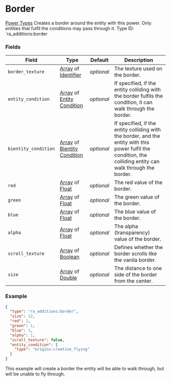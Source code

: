 # Border
[Power Types](../power_types.md)
Creates a border around the entity with this power. Only entities that fulfil the conditions may pass through it.
Type ID: `ra_additions:border
### Fields
 | Field | Type | Default | Description | 
|---|---|---|---|
 | `border_texture` | [Array](../data_types/array.md) of [Identifier](../data_types/identifier.md) | _optional_ | The texture used on the border. | 
 | `entity_condition` | [Array](../data_types/array.md) of [Entity Condition](../entity_condition_types.md) | _optional_ | If specified, if the entity colliding with the border fulfils the condition, it can walk through the border. | 
 | `bientity_condition` | [Array](../data_types/array.md) of [Bientity Condition](../bientity_condition_types.md) | _optional_ | If specified, if the entity colliding with the border, and the entity with this power fulfil the condition, the colliding entity can walk through the border. | 
 | `red` | [Array](../data_types/array.md) of [Float](../data_types/float.md) | _optional_ | The red value of the border. | 
 | `green` | [Array](../data_types/array.md) of [Float](../data_types/float.md) | _optional_ | The green value of the border. | 
 | `blue` | [Array](../data_types/array.md) of [Float](../data_types/float.md) | _optional_ | The blue value of the border. | 
 | `alpha` | [Array](../data_types/array.md) of [Float](../data_types/float.md) | _optional_ | The alpha (transparency) value of the border. | 
 | `scroll_texture` | [Array](../data_types/array.md) of [Boolean](../data_types/boolean.md) | _optional_ | Defines whether the border scrolls like the vanila border. | 
 | `size` | [Array](../data_types/array.md) of [Double](../data_types/double.md) | _optional_ | The distance to one side of the border from the center. | 

### Example
```json
{
  "type": "ra_additions:border",
  "size": 12,
  "red": 1,
  "green": 1,
  "blue": 1,
  "alpha": 1,
  "scroll_texture": false,
  "entity_condition": {
    "type": "origins:creative_flying"
  }
}
```
This example will create a border the entity will be able to walk through, but will be unable to fly through.
